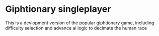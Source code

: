 # Giphtionary singleplayer

This is a devlopment version of the popular giphtionary game, including difficulty selection and advance ai logic to decimate the human race
